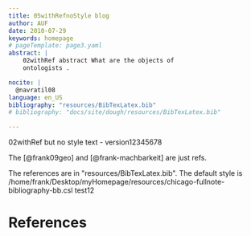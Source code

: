 ```yaml
---
title: 05withRefnoStyle blog 
author: AUF
date: 2010-07-29
keywords: homepage
# pageTemplate: page3.yaml
abstract: |
    02withRef abstract What are the objects of
    ontologists .

nocite: |
  @navratil08
language: en_US
bibliography: "resources/BibTexLatex.bib"
# bibliography: "docs/site/dough/resources/BibTexLatex.bib"

---
```


02withRef but no style text - version12345678
 
The [@frank09geo] and [@frank-machbarkeit] are just refs.

The references are in "resources/BibTexLatex.bib". 
The default style is /home/frank/Desktop/myHomepage/resources/chicago-fullnote-bibliography-bb.csl 
test12

# References


